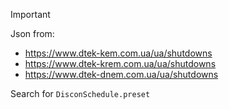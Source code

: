 > [!IMPORTANT]
> Json from:
> - https://www.dtek-kem.com.ua/ua/shutdowns
> - https://www.dtek-krem.com.ua/ua/shutdowns
> - https://www.dtek-dnem.com.ua/ua/shutdowns
> 
> Search for `DisconSchedule.preset`
